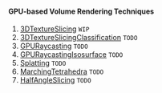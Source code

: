 #### GPU-based Volume Rendering Techniques

1. [3DTextureSlicing](3DTextureSlicing/README.md) `WIP`
2. [3DTextureSlicingClassification](3DTextureSlicingClassification/README.md) `TODO`
3. [GPURaycasting](GPURaycasting/README.md) `TODO`
4. [GPURaycastingIsosurface](GPURaycastingIsosurface/README.md) `TODO`
5. [Splatting](Splatting/README.md) `TODO`
6. [MarchingTetrahedra](MarchingTetrahedra/README.md) `TODO`
7. [HalfAngleSlicing](HalfAngleSlicing/README.md) `TODO`

